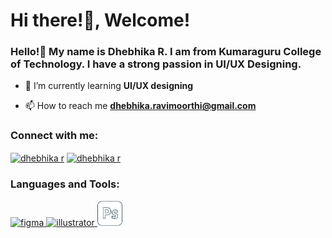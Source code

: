 <h1 align="left">Hi there!👋, Welcome!</h1>
<h3 align="left">Hello!👋 My name is Dhebhika R. I am from Kumaraguru College of Technology. I have a strong passion in UI/UX Designing.</h3>

- 🌱 I’m currently learning **UI/UX designing**

- 📫 How to reach me **dhebhika.ravimoorthi@gmail.com**

<h3 align="left">Connect with me:</h3>
<p align="left">
<a href="https://linkedin.com/in/dhebhika r" target="blank"><img align="center" src="https://raw.githubusercontent.com/rahuldkjain/github-profile-readme-generator/master/src/images/icons/Social/linked-in-alt.svg" alt="dhebhika r" height="30" width="40" /></a>
<a href="https://www.behance.net/dhebhika r" target="blank"><img align="center" src="https://raw.githubusercontent.com/rahuldkjain/github-profile-readme-generator/master/src/images/icons/Social/behance.svg" alt="dhebhika r" height="30" width="40" /></a>
</p>

<h3 align="left">Languages and Tools:</h3>
<p align="left"> <a href="https://www.figma.com/" target="_blank" rel="noreferrer"> <img src="https://www.vectorlogo.zone/logos/figma/figma-icon.svg" alt="figma" width="40" height="40"/> </a> <a href="https://www.adobe.com/in/products/illustrator.html" target="_blank" rel="noreferrer"> <img src="https://www.vectorlogo.zone/logos/adobe_illustrator/adobe_illustrator-icon.svg" alt="illustrator" width="40" height="40"/> </a> <a href="https://www.photoshop.com/en" target="_blank" rel="noreferrer"> <img src="https://raw.githubusercontent.com/devicons/devicon/master/icons/photoshop/photoshop-line.svg" alt="photoshop" width="40" height="40"/> </a> </p>
